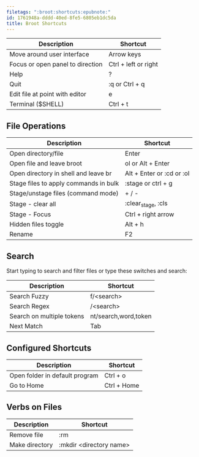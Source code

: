 ```yaml
---
filetags: ":broot:shortcuts:epubnote:"
id: 1761948a-dddd-40ed-8fe5-6805eb1dc5da
title: Broot Shortcuts
---
```


| Description                      | Shortcut             |
|----------------------------------|----------------------|
| Move around user interface       | Arrow keys           |
| Focus or open panel to direction | Ctrl + left or right |
| Help                             | ?                    |
| Quit                             | :q or Ctrl + q       |
| Edit file at point with editor   | e                    |
| Terminal (\$SHELL)               | Ctrl + t             |

## File Operations

| Description                           | Shortcut                     |
|---------------------------------------|------------------------------|
| Open directory/file                   | Enter                        |
| Open file and leave broot             | ol or Alt + Enter            |
| Open directory in shell and leave br  | Alt + Enter or :cd or :ol    |
| Stage files to apply commands in bulk | :stage or ctrl + g           |
| Stage/unstage files (command mode)    | \+ / -                       |
| Stage - clear all                     | :clear<sub>stage</sub>, :cls |
| Stage - Focus                         | Ctrl + right arrow           |
| Hidden files toggle                   | Alt + h                      |
| Rename                                | F2                           |

## Search

Start typing to search and filter files or type these switches and
search:

| Description               | Shortcut             |
|---------------------------|----------------------|
| Search Fuzzy              | f/\<search\>         |
| Search Regex              | /\<search\>          |
| Search on multiple tokens | nt/search,word,token |
| Next Match                | Tab                  |

## Configured Shortcuts

| Description                    | Shortcut    |
|--------------------------------|-------------|
| Open folder in default program | Ctrl + o    |
| Go to Home                     | Ctrl + Home |

## Verbs on Files

| Description    | Shortcut                  |
|----------------|---------------------------|
| Remove file    | :rm                       |
| Make directory | :mkdir \<directory name\> |
